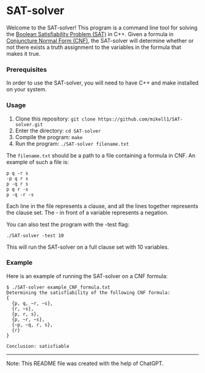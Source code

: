 # SAT-solver

Welcome to the SAT-solver! This program is a command line tool for solving the [Boolean Satisfiability Problem (SAT)](https://en.wikipedia.org/wiki/Boolean_satisfiability_problem) in C++. Given a formula in [Conjuncture Normal Form (CNF)](https://en.wikipedia.org/wiki/Conjunctive_normal_form), the SAT-solver will determine whether or not there exists a truth assignment to the variables in the formula that makes it true.

### Prerequisites

In order to use the SAT-solver, you will need to have C++ and make installed on your system. 

### Usage

1. Clone this repository: `git clone https://github.com/mikell1/SAT-solver.git`
2. Enter the directory: `cd SAT-solver`
3. Compile the program: `make`
4. Run the program: `./SAT-solver filename.txt`

The `filename.txt` should be a path to a file containing a formula in CNF. An example of such a file is:
```
p q -r s
-p q r s
p -q r s
p q r -s
p -q -r -s
```

Each line in the file represents a clause, and all the lines together represents the clause set. The - in front of a variable represents a negation. 

You can also test the program with the -test flag:
```
./SAT-solver -test 10
```
This will run the SAT-solver on a full clause set with 10 variables.

### Example

Here is an example of running the SAT-solver on a CNF formula:
```
$ ./SAT-solver example_CNF_formula.txt
Determining the satisfiability of the following CNF formula:
{
  {p, q, ~r, ~s},
  {r, ~s},
  {p, r, s},
  {p, ~r, ~s},
  {~p, ~q, r, s},
  {r}
}

Conclusion: satisfiable
```

---
Note: This README file was created with the help of ChatGPT.